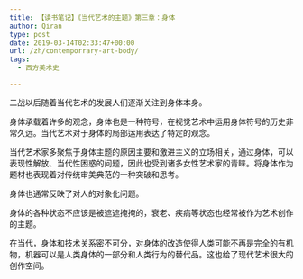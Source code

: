 ```yaml
---
title: 【读书笔记】《当代艺术的主题》第三章：身体
author: Qiran
type: post
date: 2019-03-14T02:33:47+00:00
url: /zh/contemporrary-art-body/
tags:
  - 西方美术史

---
```

二战以后随着当代艺术的发展人们逐渐关注到身体本身。

身体承载着许多的观念，身体也是一种符号，在视觉艺术中运用身体符号的历史非常久远。当代艺术对于身体的局部运用表达了特定的观念。

当代艺术家多聚焦于身体主题的原因主要和激进主义的立场相关，通过身体，可以表现性解放、当代性困惑的问题，因此也受到诸多女性艺术家的青睐。将身体作为题材也表现着对传统审美典范的一种突破和思考。

身体也通常反映了对人的对象化问题。

身体的各种状态不应该是被遮遮掩掩的，衰老、疾病等状态也经常被作为艺术创作的主题。

在当代，身体和技术关系密不可分，对身体的改造使得人类可能不再是完全的有机物，机器可以是人类身体的一部分和人类行为的替代品。这也给了现代艺术很大的创作空间。